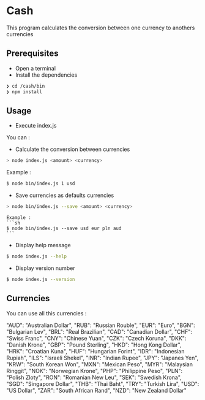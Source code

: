 # Cash

This program calculates the conversion between one currency to anothers currencies 

## Prerequisites

* Open a terminal
* Install the dependencies

```sh
❯ cd /cash/bin
❯ npm install
```

## Usage

* Execute index.js

You can :

- Calculate the conversion between currencies

```sh
> node index.js <amount> <currency>
```

Example : 

```sh
$ node bin/index.js 1 usd
```

- Save currencies as defaults currencies
```sh
> node bin/index.js --save <amount> <currency>
```

    Example : 
    ```sh
    $ node bin/index.js --save usd eur pln aud
    ```

- Display help message
```sh
$ node index.js --help
```

- Display version number
```sh
$ node index.js --version
```

## Currencies

You can use all this currencies : 

  "AUD": "Australian Dollar",
  "RUB": "Russian Rouble",
  "EUR": "Euro",
  "BGN": "Bulgarian Lev",
  "BRL": "Real Brazilian",
  "CAD": "Canadian Dollar",
  "CHF": "Swiss Franc",
  "CNY": "Chinese Yuan",
  "CZK": "Czech Koruna",
  "DKK": "Danish Krone",
  "GBP": "Pound Sterling",
  "HKD": "Hong Kong Dollar",
  "HRK": "Croatian Kuna",
  "HUF": "Hungarian Forint",
  "IDR": "Indonesian Rupiah",
  "ILS": "Israeli Shekel",
  "INR": "Indian Rupee",
  "JPY": "Japanes Yen",
  "KRW": "South Korean Won",
  "MXN": "Mexican Peso",
  "MYR": "Malaysian Ringgit",
  "NOK": "Norwegian Krone",
  "PHP": "Philippine Peso",
  "PLN": "Polish Zloty",
  "RON": "Romanian New Leu",
  "SEK": "Swedish Krona",
  "SGD": "Singapore Dollar",
  "THB": "Thai Baht",
  "TRY": "Turkish Lira",
  "USD": "US Dollar",
  "ZAR": "South African Rand",
  "NZD": "New Zealand Dollar"

